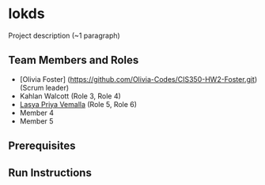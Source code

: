 # lokds

Project description (~1 paragraph)

## Team Members and Roles

* [Olivia Foster] (https://github.com/Olivia-Codes/CIS350-HW2-Foster.git) (Scrum leader)
* Kahlan Walcott (Role 3, Role 4)
* [Lasya Priya Vemalla](https://github.com/vemallal/CIS350-HW2-Vemalla)
 (Role 5, Role 6)
* Member 4
* Member 5

## Prerequisites

## Run Instructions
